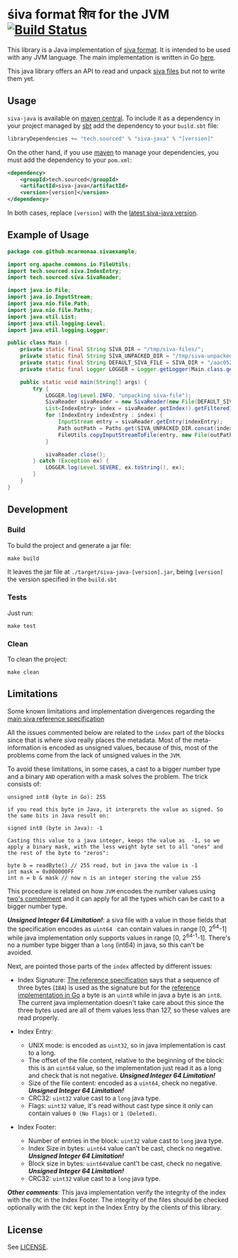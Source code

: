 # śiva format शिव for the JVM [![Build Status](https://travis-ci.org/src-d/siva-java.svg?branch=master)](https://travis-ci.org/src-d/siva-java)

This library is a Java implementation of [siva format](https://github.com/src-d/go-siva/blob/master/SPEC.md).
It  is intended to be used with any JVM language.
The main implementation is written in Go [here](https://github.com/src-d/go-siva).

This java library offers an API to read and unpack [siva files](https://github.com/src-d/go-siva/blob/master/SPEC.md) but not to write them yet.

## Usage

`siva-java` is available on [maven central](http://search.maven.org/#search%7Cga%7C1%7Csiva-java). To include it as a dependency in your project managed by [sbt](http://www.scala-sbt.org/) add the dependency to your `build.sbt` file:

```scala
libraryDependencies += "tech.sourced" % "siva-java" % "[version]"
```

On the other hand, if you use [maven](https://maven.apache.org/) to manage your dependencies, you must add the dependency to your `pom.xml`:

```xml
<dependency>
    <groupId>tech.sourced</groupId>
    <artifactId>siva-java</artifactId>
    <version>[version]</version>
</dependency>
```

In both cases, replace `[version]` with the [latest siva-java version](http://search.maven.org/#search%7Cga%7C1%7Csiva-java).

## Example of Usage

```java
package com.github.mcarmonaa.sivaexample;

import org.apache.commons.io.FileUtils;
import tech.sourced.siva.IndexEntry;
import tech.sourced.siva.SivaReader;

import java.io.File;
import java.io.InputStream;
import java.nio.file.Path;
import java.nio.file.Paths;
import java.util.List;
import java.util.logging.Level;
import java.util.logging.Logger;

public class Main {
    private static final String SIVA_DIR = "/tmp/siva-files/";
    private static final String SIVA_UNPACKED_DIR = "/tmp/siva-unpacked/";
    private static final String DEFAULT_SIVA_FILE = SIVA_DIR + "/aac052c42c501abf6aa8c3509424e837bb27e188.siva";
    private static final Logger LOGGER = Logger.getLogger(Main.class.getName());

    public static void main(String[] args) {
        try {
            LOGGER.log(Level.INFO, "unpacking siva-file");
            SivaReader sivaReader = new SivaReader(new File(DEFAULT_SIVA_FILE));
            List<IndexEntry> index = sivaReader.getIndex().getFilteredIndex().getEntries();
            for (IndexEntry indexEntry : index) {
                InputStream entry = sivaReader.getEntry(indexEntry);
                Path outPath = Paths.get(SIVA_UNPACKED_DIR.concat(indexEntry.getName()));
                FileUtils.copyInputStreamToFile(entry, new File(outPath.toString()));
            }

            sivaReader.close();
        } catch (Exception ex) {
            LOGGER.log(Level.SEVERE, ex.toString(), ex);
        }
    }
}
```

## Development

### Build

To build the project and generate a jar file:

    make build

It leaves the jar file  at `./target/siva-java-[version].jar`, being `[version]` the version specified in the `build.sbt`

### Tests

Just run:

    make test


### Clean

To clean the project:

    make clean

## Limitations

Some known limitations and implementation divergences regarding the [main siva reference specification](https://github.com/src-d/go-siva/blob/master/SPEC.md)

All the issues commented below are related to the `index` part of the blocks since that is where *siva* really places the metadata. Most of the meta-information is encoded as unsigned values, because of this, most of the problems come from the lack of unsigned values in the `JVM`.

To avoid these limitations, in some cases, a cast to a bigger number type and a binary `AND` operation with a mask solves the problem. The trick consists of:

```
unsigned int8 (byte in Go): 255

if you read this byte in Java, it interprets the value as signed. So the same bits in Java result on:

signed int8 (byte in Java): -1

Casting this value to a java integer, keeps the value as  -1, so we apply a binary mask, with the less weight byte set to all "ones" and the rest of the byte to "zeros":

byte b = readByte() // 255 read, but in java the value is -1
int mask = 0x000000FF
int n = b & mask // now n is an integer storing the value 255

```

This procedure is related on how `JVM` encodes the number values using [two's complement](https://en.wikipedia.org/wiki/Two%27s_complement) and it can apply for all the types which can be cast to a bigger number type.

***Unsigned Integer 64 Limitation!***: a siva file with a value in those fields that the specification encodes as `uint64 ` can contain values in range [0, 2<sup>64</sup>-1] while java implementation only supports values in range [0, 2<sup>64-1</sup>-1]. There's no a number type bigger than a `long` (int64) in java, so this can't be avoided.

Next, are pointed those parts of the `index` affected by different issues:

- Index Signature: [The reference specification](https://github.com/src-d/go-siva/blob/master/SPEC.md) says that a sequence of three bytes (`IBA`) is used as the signature but for the [reference implementation in Go](https://github.com/src-d/go-siva) a byte is an `uint8` while in java a byte is an `int8`. The current java implementation doesn't take care about this since the three bytes used are all of them values less than 127, so these values are read properly.

- Index Entry:
    - UNIX mode: is encoded as `uint32`, so in java implementation is cast to a long.
    - The offset of the file content, relative to the beginning of the block: this is an `uint64` value, so the implementation just read it as a long and check that is not negative. ***Unsigned Integer 64 Limitation!***
    - Size of the file content: encoded as a `uint64`, check no negative. ***Unsigned Integer 64 Limitation!***
    - CRC32: `uint32` value cast to a `long` java type.
    - Flags: `uint32` value, it's read without cast type since it only can contain values `0 (No Flags)` or `1 (Deleted)`.

- Index Footer:
    - Number of entries in the block:  `uint32` value cast to `long` java type.
    - Index Size in bytes: `uint64` value can't be cast, check no negative. ***Unsigned Integer 64 Limitation!***
    - Block size in bytes: `uint64`value cant't be cast, check no negative. ***Unsigned Integer 64 Limitation!***
    - CRC32: `uint32` value cast to a `long` java type.

***Other comments***: This java implementation verify the integrity of the index with the `CRC` in the Index Footer. The integrity of the files should be checked optionally with the `CRC` kept in the Index Entry by the clients of this library.

## License

See [LICENSE](LICENSE).
